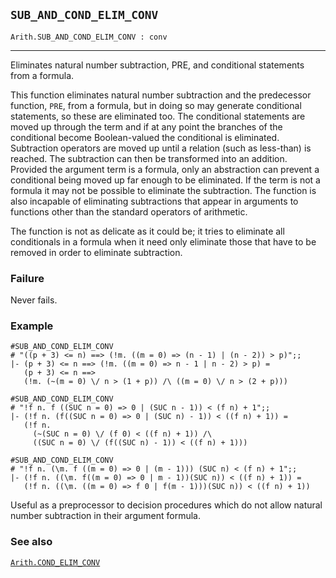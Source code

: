 ## `SUB_AND_COND_ELIM_CONV`

``` hol4
Arith.SUB_AND_COND_ELIM_CONV : conv
```

------------------------------------------------------------------------

Eliminates natural number subtraction, PRE, and conditional statements
from a formula.

This function eliminates natural number subtraction and the predecessor
function, `PRE`, from a formula, but in doing so may generate
conditional statements, so these are eliminated too. The conditional
statements are moved up through the term and if at any point the
branches of the conditional become Boolean-valued the conditional is
eliminated. Subtraction operators are moved up until a relation (such as
less-than) is reached. The subtraction can then be transformed into an
addition. Provided the argument term is a formula, only an abstraction
can prevent a conditional being moved up far enough to be eliminated. If
the term is not a formula it may not be possible to eliminate the
subtraction. The function is also incapable of eliminating subtractions
that appear in arguments to functions other than the standard operators
of arithmetic.

The function is not as delicate as it could be; it tries to eliminate
all conditionals in a formula when it need only eliminate those that
have to be removed in order to eliminate subtraction.

### Failure

Never fails.

### Example

``` hol4
#SUB_AND_COND_ELIM_CONV
# "((p + 3) <= n) ==> (!m. ((m = 0) => (n - 1) | (n - 2)) > p)";;
|- (p + 3) <= n ==> (!m. ((m = 0) => n - 1 | n - 2) > p) =
   (p + 3) <= n ==>
   (!m. (~(m = 0) \/ n > (1 + p)) /\ ((m = 0) \/ n > (2 + p)))

#SUB_AND_COND_ELIM_CONV
# "!f n. f ((SUC n = 0) => 0 | (SUC n - 1)) < (f n) + 1";;
|- (!f n. (f((SUC n = 0) => 0 | (SUC n) - 1)) < ((f n) + 1)) =
   (!f n.
     (~(SUC n = 0) \/ (f 0) < ((f n) + 1)) /\
     ((SUC n = 0) \/ (f((SUC n) - 1)) < ((f n) + 1)))

#SUB_AND_COND_ELIM_CONV
# "!f n. (\m. f ((m = 0) => 0 | (m - 1))) (SUC n) < (f n) + 1";;
|- (!f n. ((\m. f((m = 0) => 0 | m - 1))(SUC n)) < ((f n) + 1)) =
   (!f n. ((\m. ((m = 0) => f 0 | f(m - 1)))(SUC n)) < ((f n) + 1))
```

Useful as a preprocessor to decision procedures which do not allow
natural number subtraction in their argument formula.

### See also

[`Arith.COND_ELIM_CONV`](#Arith.COND_ELIM_CONV)
